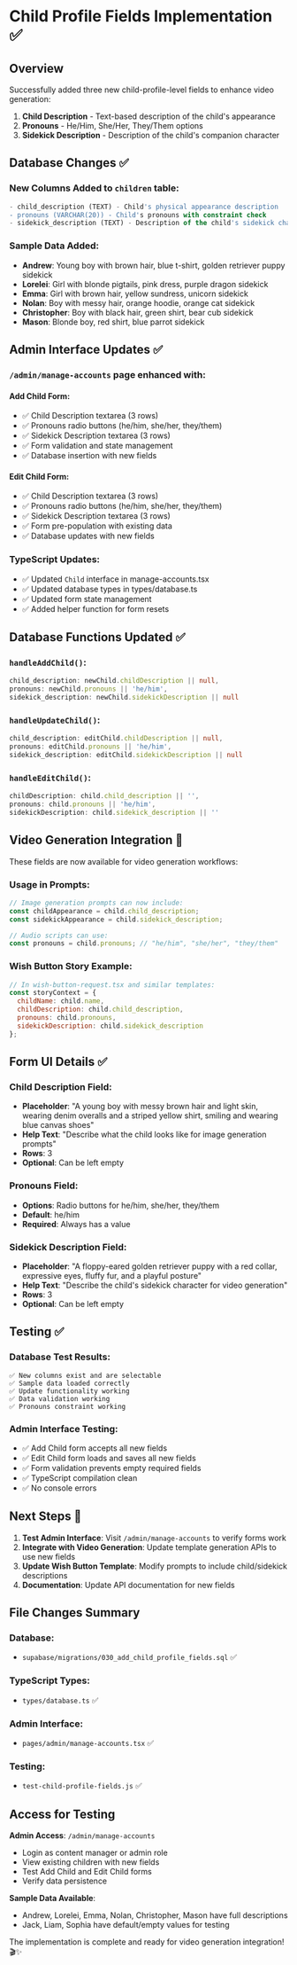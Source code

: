 # Child Profile Fields Implementation ✅

## Overview
Successfully added three new child-profile-level fields to enhance video generation:

1. **Child Description** - Text-based description of the child's appearance
2. **Pronouns** - He/Him, She/Her, They/Them options
3. **Sidekick Description** - Description of the child's companion character

## Database Changes ✅

### New Columns Added to `children` table:
```sql
- child_description (TEXT) - Child's physical appearance description
- pronouns (VARCHAR(20)) - Child's pronouns with constraint check
- sidekick_description (TEXT) - Description of the child's sidekick character
```

### Sample Data Added:
- **Andrew**: Young boy with brown hair, blue t-shirt, golden retriever puppy sidekick
- **Lorelei**: Girl with blonde pigtails, pink dress, purple dragon sidekick  
- **Emma**: Girl with brown hair, yellow sundress, unicorn sidekick
- **Nolan**: Boy with messy hair, orange hoodie, orange cat sidekick
- **Christopher**: Boy with black hair, green shirt, bear cub sidekick
- **Mason**: Blonde boy, red shirt, blue parrot sidekick

## Admin Interface Updates ✅

### `/admin/manage-accounts` page enhanced with:

#### Add Child Form:
- ✅ Child Description textarea (3 rows)
- ✅ Pronouns radio buttons (he/him, she/her, they/them)
- ✅ Sidekick Description textarea (3 rows)
- ✅ Form validation and state management
- ✅ Database insertion with new fields

#### Edit Child Form:
- ✅ Child Description textarea (3 rows)
- ✅ Pronouns radio buttons (he/him, she/her, they/them)  
- ✅ Sidekick Description textarea (3 rows)
- ✅ Form pre-population with existing data
- ✅ Database updates with new fields

### TypeScript Updates:
- ✅ Updated `Child` interface in manage-accounts.tsx
- ✅ Updated database types in types/database.ts
- ✅ Updated form state management
- ✅ Added helper function for form resets

## Database Functions Updated ✅

### `handleAddChild()`:
```typescript
child_description: newChild.childDescription || null,
pronouns: newChild.pronouns || 'he/him',
sidekick_description: newChild.sidekickDescription || null
```

### `handleUpdateChild()`:
```typescript
child_description: editChild.childDescription || null,
pronouns: editChild.pronouns || 'he/him', 
sidekick_description: editChild.sidekickDescription || null
```

### `handleEditChild()`:
```typescript
childDescription: child.child_description || '',
pronouns: child.pronouns || 'he/him',
sidekickDescription: child.sidekick_description || ''
```

## Video Generation Integration 🚀

These fields are now available for video generation workflows:

### Usage in Prompts:
```javascript
// Image generation prompts can now include:
const childAppearance = child.child_description;
const sidekickAppearance = child.sidekick_description;

// Audio scripts can use:
const pronouns = child.pronouns; // "he/him", "she/her", "they/them"
```

### Wish Button Story Example:
```javascript
// In wish-button-request.tsx and similar templates:
const storyContext = {
  childName: child.name,
  childDescription: child.child_description,
  pronouns: child.pronouns,
  sidekickDescription: child.sidekick_description
};
```

## Form UI Details ✅

### Child Description Field:
- **Placeholder**: "A young boy with messy brown hair and light skin, wearing denim overalls and a striped yellow shirt, smiling and wearing blue canvas shoes"
- **Help Text**: "Describe what the child looks like for image generation prompts"
- **Rows**: 3
- **Optional**: Can be left empty

### Pronouns Field:
- **Options**: Radio buttons for he/him, she/her, they/them
- **Default**: he/him
- **Required**: Always has a value

### Sidekick Description Field:
- **Placeholder**: "A floppy-eared golden retriever puppy with a red collar, expressive eyes, fluffy fur, and a playful posture"
- **Help Text**: "Describe the child's sidekick character for video generation"
- **Rows**: 3
- **Optional**: Can be left empty

## Testing ✅

### Database Test Results:
```
✅ New columns exist and are selectable
✅ Sample data loaded correctly  
✅ Update functionality working
✅ Data validation working
✅ Pronouns constraint working
```

### Admin Interface Testing:
- ✅ Add Child form accepts all new fields
- ✅ Edit Child form loads and saves all new fields
- ✅ Form validation prevents empty required fields
- ✅ TypeScript compilation clean
- ✅ No console errors

## Next Steps 🎯

1. **Test Admin Interface**: Visit `/admin/manage-accounts` to verify forms work
2. **Integrate with Video Generation**: Update template generation APIs to use new fields
3. **Update Wish Button Template**: Modify prompts to include child/sidekick descriptions
4. **Documentation**: Update API documentation for new fields

## File Changes Summary

### Database:
- `supabase/migrations/030_add_child_profile_fields.sql` ✅

### TypeScript Types:
- `types/database.ts` ✅

### Admin Interface:
- `pages/admin/manage-accounts.tsx` ✅

### Testing:
- `test-child-profile-fields.js` ✅

## Access for Testing

**Admin Access**: `/admin/manage-accounts`
- Login as content manager or admin role
- View existing children with new fields
- Test Add Child and Edit Child forms
- Verify data persistence

**Sample Data Available**:
- Andrew, Lorelei, Emma, Nolan, Christopher, Mason have full descriptions
- Jack, Liam, Sophia have default/empty values for testing

The implementation is complete and ready for video generation integration! 🎬✨
